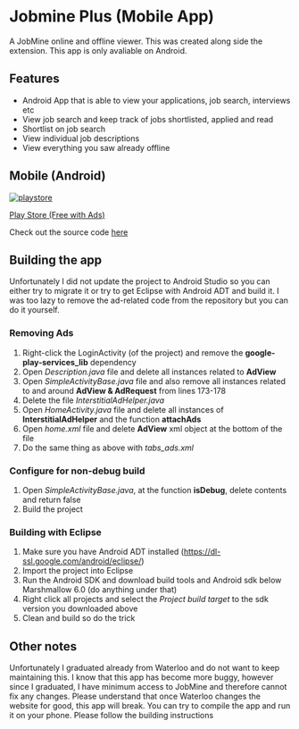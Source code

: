 # Jobmine Plus (Mobile App)

A JobMine online and offline viewer. This was created along side the extension.
This app is only avaliable on Android.

## Features

- Android App that is able to view your applications, job search, interviews etc
- View job search and keep track of jobs shortlisted, applied and read
- Shortlist on job search
- View individual job descriptions
- View everything you saw already offline

## Mobile (Android)

[![playstore](https://cdn1.iconfinder.com/data/icons/app-stores-2/128/Google_Play_3.png)](https://play.google.com/store/apps/details?id=com.jobmineplus.mobilepro)

[Play Store (Free with Ads)](https://play.google.com/store/apps/details?id=com.jobmineplus.mobile)

Check out the source code [here](https://github.com/matthewn4444/Jobmine-Plus)

## Building the app

Unfortunately I did not update the project to Android Studio so you can either
try to migrate it or try to get Eclipse with Android ADT and build it. I was too
lazy to remove the ad-related code from the repository but you can do it yourself.

### Removing Ads

1. Right-click the LoginActivity (of the project) and remove the **google-play-services_lib** dependency
2. Open *Description.java* file and delete all instances related to **AdView**
3. Open *SimpleActivityBase.java* file and also remove all instances related to and around **AdView & AdRequest** from lines 173-178
4. Delete the file *InterstitialAdHelper.java*
5. Open *HomeActivity.java* file and delete all instances of **InterstitialAdHelper** and the function **attachAds**
6. Open *home.xml* file and delete **AdView** xml object at the bottom of the file
7. Do the same thing as above with *tabs_ads.xml*

### Configure for non-debug build

1. Open *SimpleActivityBase.java*, at the function **isDebug**, delete contents and return false
2. Build the project

### Building with Eclipse

1. Make sure you have Android ADT installed (https://dl-ssl.google.com/android/eclipse/)
2. Import the project into Eclipse
3. Run the Android SDK and download build tools and Android sdk below Marshmallow 6.0 (do anything under that)
3. Right click all projects and select the *Project build target* to the sdk version you downloaded above
4. Clean and build so do the trick

## Other notes

Unfortunately I graduated already from Waterloo and do not want to keep maintaining
this. I know that this app has become more buggy, however since I graduated, I have
minimum access to JobMine and therefore cannot fix any changes. Please understand
that once Waterloo changes the website for good, this app will break. You can try
to compile the app and run it on your phone. Please follow the building instructions
